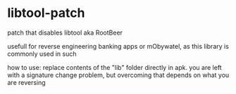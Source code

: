 # libtool-patch
patch that disables libtool aka RootBeer

usefull for reverse engineering banking apps or mObywatel, as this library is commonly used in such

how to use: replace contents of the "lib" folder directly in apk. you are left with a signature change problem, but overcoming that depends on what you are reversing
